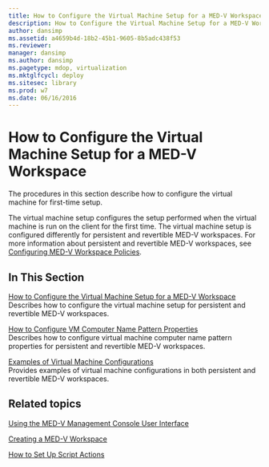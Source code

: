 ```yaml
---
title: How to Configure the Virtual Machine Setup for a MED-V Workspace
description: How to Configure the Virtual Machine Setup for a MED-V Workspace
author: dansimp
ms.assetid: a4659b4d-18b2-45b1-9605-8b5adc438f53
ms.reviewer: 
manager: dansimp
ms.author: dansimp
ms.pagetype: mdop, virtualization
ms.mktglfcycl: deploy
ms.sitesec: library
ms.prod: w7
ms.date: 06/16/2016
---
```



# How to Configure the Virtual Machine Setup for a MED-V Workspace


The procedures in this section describe how to configure the virtual machine for first-time setup.

The virtual machine setup configures the setup performed when the virtual machine is run on the client for the first time. The virtual machine setup is configured differently for persistent and revertible MED-V workspaces. For more information about persistent and revertible MED-V workspaces, see [Configuring MED-V Workspace Policies](configuring-med-v-workspace-policies.md).

## In This Section


<a href="" id="how-to-configure-the-virtual-machine-setup-for-a-med-v-workspace"></a>[How to Configure the Virtual Machine Setup for a MED-V Workspace](how-to-configure-the-virtual-machine-setup-for-a-med-v-workspacemedvv2.md)  
Describes how to configure the virtual machine setup for persistent and revertible MED-V workspaces.

<a href="" id="how-to-configure-vm-computer-name-pattern-properties"></a>[How to Configure VM Computer Name Pattern Properties](how-to-configure-vm-computer-name-pattern-propertiesmedvv2.md)  
Describes how to configure virtual machine computer name pattern properties for persistent and revertible MED-V workspaces.

<a href="" id="examples-of-virtual-machine-configurations"></a>[Examples of Virtual Machine Configurations](examples-of-virtual-machine-configurationsv2.md)  
Provides examples of virtual machine configurations in both persistent and revertible MED-V workspaces.

## Related topics


[Using the MED-V Management Console User Interface](using-the-med-v-management-console-user-interface.md)

[Creating a MED-V Workspace](creating-a-med-v-workspacemedv-10-sp1.md)

[How to Set Up Script Actions](how-to-set-up-script-actions.md)

 

 





